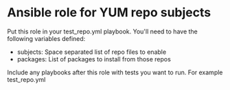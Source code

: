 # Ansible role for YUM repo subjects

Put this role in your test_repo.yml playbook. You'll need
to have the following variables defined:

 * subjects: Space separated list of repo files to enable
 * packages: List of packages to install from those repos

Include any playbooks after this role with tests you want to
run. For example test_repo.yml
